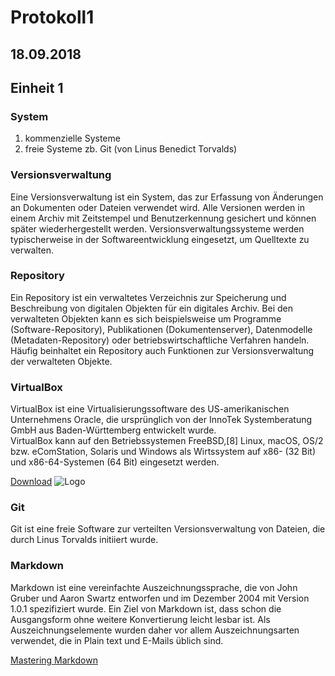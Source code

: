 # Protokoll1

## 18.09.2018
## Einheit 1

### System

1. kommenzielle Systeme  
1. freie Systeme zb. Git (von Linus Benedict Torvalds)

### Versionsverwaltung

Eine Versionsverwaltung ist ein System, das zur Erfassung von Änderungen an Dokumenten oder Dateien verwendet wird. Alle Versionen werden in einem Archiv mit Zeitstempel und Benutzerkennung gesichert und können später wiederhergestellt werden. Versionsverwaltungssysteme werden typischerweise in der Softwareentwicklung eingesetzt, um Quelltexte zu verwalten.


### Repository

Ein Repository ist ein verwaltetes Verzeichnis zur Speicherung und Beschreibung von digitalen Objekten für ein digitales Archiv. Bei den verwalteten Objekten kann es sich beispielsweise um Programme (Software-Repository), Publikationen (Dokumentenserver), Datenmodelle (Metadaten-Repository) oder betriebswirtschaftliche Verfahren handeln. Häufig beinhaltet ein Repository auch Funktionen zur Versionsverwaltung der verwalteten Objekte. 


### VirtualBox

VirtualBox ist eine Virtualisierungssoftware des US-amerikanischen Unternehmens Oracle, die ursprünglich von der InnoTek Systemberatung GmbH aus Baden-Württemberg entwickelt wurde.   
VirtualBox kann auf den Betriebssystemen FreeBSD,[8] Linux, macOS, OS/2 bzw. eComStation, Solaris und Windows als Wirtssystem auf x86- (32 Bit) und x86-64-Systemen (64 Bit) eingesetzt werden.

[Download](https://www.virtualbox.org/wiki/Downloads)
![Logo](https://upload.wikimedia.org/wikipedia/commons/d/d5/Virtualbox_logo.png)


### Git
Git  ist eine freie Software zur verteilten Versionsverwaltung von Dateien, die durch Linus Torvalds initiiert wurde.

### Markdown

Markdown ist eine vereinfachte Auszeichnungssprache, die von John Gruber und Aaron Swartz entworfen und im Dezember 2004 mit Version 1.0.1 spezifiziert wurde. Ein Ziel von Markdown ist, dass schon die Ausgangsform ohne weitere Konvertierung leicht lesbar ist. Als Auszeichnungselemente wurden daher vor allem Auszeichnungsarten verwendet, die in Plain text und E-Mails üblich sind.

[Mastering Markdown](https://guides.github.com/features/mastering-markdown/)









